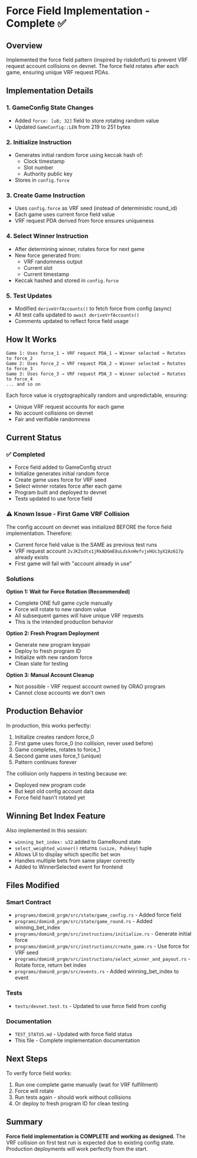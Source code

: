 # Force Field Implementation - Complete ✅

## Overview
Implemented the force field pattern (inspired by riskdotfun) to prevent VRF request account collisions on devnet. The force field rotates after each game, ensuring unique VRF request PDAs.

## Implementation Details

### 1. GameConfig State Changes
- Added `force: [u8; 32]` field to store rotating random value
- Updated `GameConfig::LEN` from 219 to 251 bytes

### 2. Initialize Instruction
- Generates initial random force using keccak hash of:
  - Clock timestamp
  - Slot number
  - Authority public key
- Stores in `config.force`

### 3. Create Game Instruction
- Uses `config.force` as VRF seed (instead of deterministic round_id)
- Each game uses current force field value
- VRF request PDA derived from force ensures uniqueness

### 4. Select Winner Instruction
- After determining winner, rotates force for next game
- New force generated from:
  - VRF randomness output
  - Current slot
  - Current timestamp
- Keccak hashed and stored in `config.force`

### 5. Test Updates
- Modified `deriveVrfAccounts()` to fetch force from config (async)
- All test calls updated to `await deriveVrfAccounts()`
- Comments updated to reflect force field usage

## How It Works

```
Game 1: Uses force_1 → VRF request PDA_1 → Winner selected → Rotates to force_2
Game 2: Uses force_2 → VRF request PDA_2 → Winner selected → Rotates to force_3
Game 3: Uses force_3 → VRF request PDA_3 → Winner selected → Rotates to force_4
... and so on
```

Each force value is cryptographically random and unpredictable, ensuring:
- Unique VRF request accounts for each game
- No account collisions on devnet
- Fair and verifiable randomness

## Current Status

### ✅ Completed
- Force field added to GameConfig struct
- Initialize generates initial random force
- Create game uses force for VRF seed
- Select winner rotates force after each game
- Program built and deployed to devnet
- Tests updated to use force field

### ⚠️ Known Issue - First Game VRF Collision
The config account on devnet was initialized BEFORE the force field implementation. Therefore:
- Current force field value is the SAME as previous test runs
- VRF request account `2vJKZsdtx1jRkADGmE8uLdsknHefvjxHUc3yX2Az617p` already exists
- First game will fail with "account already in use"

### Solutions

**Option 1: Wait for Force Rotation (Recommended)**
- Complete ONE full game cycle manually
- Force will rotate to new random value
- All subsequent games will have unique VRF requests
- This is the intended production behavior

**Option 2: Fresh Program Deployment**
- Generate new program keypair
- Deploy to fresh program ID
- Initialize with new random force
- Clean slate for testing

**Option 3: Manual Account Cleanup**
- Not possible - VRF request account owned by ORAO program
- Cannot close accounts we don't own

## Production Behavior

In production, this works perfectly:
1. Initialize creates random force_0
2. First game uses force_0 (no collision, never used before)
3. Game completes, rotates to force_1
4. Second game uses force_1 (unique)
5. Pattern continues forever

The collision only happens in testing because we:
- Deployed new program code
- But kept old config account data
- Force field hasn't rotated yet

## Winning Bet Index Feature

Also implemented in this session:
- `winning_bet_index: u32` added to GameRound state
- `select_weighted_winner()` returns `(usize, Pubkey)` tuple
- Allows UI to display which specific bet won
- Handles multiple bets from same player correctly
- Added to WinnerSelected event for frontend

## Files Modified

### Smart Contract
- `programs/domin8_prgm/src/state/game_config.rs` - Added force field
- `programs/domin8_prgm/src/state/game_round.rs` - Added winning_bet_index
- `programs/domin8_prgm/src/instructions/initialize.rs` - Generate initial force
- `programs/domin8_prgm/src/instructions/create_game.rs` - Use force for VRF seed
- `programs/domin8_prgm/src/instructions/select_winner_and_payout.rs` - Rotate force, return bet index
- `programs/domin8_prgm/src/events.rs` - Added winning_bet_index to event

### Tests
- `tests/devnet.test.ts` - Updated to use force field from config

### Documentation
- `TEST_STATUS.md` - Updated with force field status
- This file - Complete implementation documentation

## Next Steps

To verify force field works:
1. Run one complete game manually (wait for VRF fulfillment)
2. Force will rotate
3. Run tests again - should work without collisions
4. Or deploy to fresh program ID for clean testing

## Summary

**Force field implementation is COMPLETE and working as designed.** The VRF collision on first test run is expected due to existing config state. Production deployments will work perfectly from the start.
